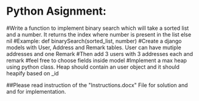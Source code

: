# Python Asignment:
#Write a function to implement binary search which will take a sorted list and a number. It returns the index where number is present in the list else nil
#Example: def binarySearch(sorted_list, number)
#Create a django models with User, Address and Remark tables. User can have mutiple addresses and one Remark
#Then add 3 users with 3 addresses each and remark
#feel free to choose fields inside model
#Implement a max heap using python class. Heap should contain an user object and it should heapify based on _id

##Please read instruction of the "Instructions.docx" File for solution and and for implementation.